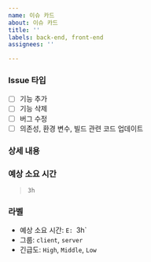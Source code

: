 ```yaml
---
name: 이슈 카드
about: 이슈 카드
title: ''
labels: back-end, front-end
assignees: ''

---
```


### Issue 타입
- [ ] 기능 추가
- [ ] 기능 삭제
- [ ] 버그 수정
- [ ] 의존성, 환경 변수, 빌드 관련 코드 업데이트

### 상세 내용


### 예상 소요 시간
> `3h`

### 라벨
- 예상 소요 시간: `E: `3h`
- 그룹: `client`, `server`
- 긴급도: `High`, `Middle`, `Low`
